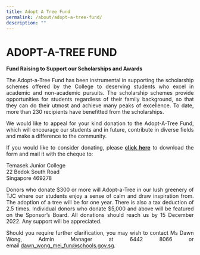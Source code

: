 ```yaml
---
title: Adopt A Tree Fund
permalink: /about/adopt-a-tree-fund/
description: ""
---
```

# ADOPT-A-TREE FUND

**Fund Raising to Support our Scholarships and Awards**

  

<p style="text-align: justify;">The Adopt-a-Tree Fund has been instrumental in supporting the scholarship schemes offered by the College to deserving students who excel in academic and non-academic pursuits. The scholarship schemes provide opportunities for students regardless of their family background, so that they can do their utmost and achieve many peaks of excellence. To date, more than 230 recipients have benefitted from the scholarships.

  

<p style="text-align: justify;">We would like to appeal for your kind donation to the Adopt-A-Tree Fund, which will encourage our students and in future, contribute in diverse fields and make a difference to the community.

<p style="text-align: justify;">If you would like to consider donating, please <a href="/files/About/Adopt%20A%20Tree%20form%20002.pdf" target="_blank"><b>click here</b></a> to download the form and mail it with the cheque to:</p>


Temasek Junior College   
22 Bedok South Road   
Singapore 469278

  

<p style="text-align: justify;">Donors who donate $300 or more will Adopt-a-Tree in our lush greenery of TJC where our students enjoy a sense of calm and draw inspiration from. The adoption of a tree will be for one year. There is also a tax deduction of 2.5 times. Individual donors who donate $5,000 and above will be featured on the Sponsor’s Board. All donations should reach us by 15 December 2022. Any support will be appreciated.</p>


<p style="text-align: justify;">Should you require further clarification, you may wish to contact Ms Dawn Wong, Admin Manager at 6442 8066 or email <a href="mailto:dawn_wong_mei_fun@schools.gov.sg">dawn_wong_mei_fun@schools.gov.sg</a>.